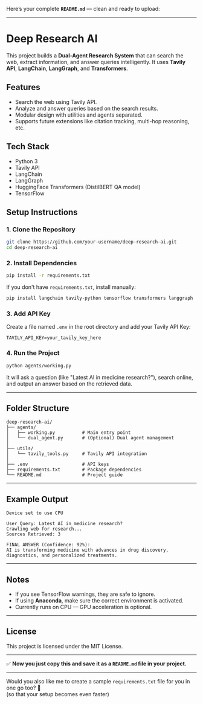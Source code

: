 Here’s your complete **`README.md`** — clean and ready to upload:

---

# Deep Research AI

This project builds a **Dual-Agent Research System** that can search the web, extract information, and answer queries intelligently. It uses **Tavily API**, **LangChain**, **LangGraph**, and **Transformers**.

## Features
- Search the web using Tavily API.
- Analyze and answer queries based on the search results.
- Modular design with utilities and agents separated.
- Supports future extensions like citation tracking, multi-hop reasoning, etc.

## Tech Stack
- Python 3
- Tavily API
- LangChain
- LangGraph
- HuggingFace Transformers (DistilBERT QA model)
- TensorFlow

## Setup Instructions

### 1. Clone the Repository
```bash
git clone https://github.com/your-username/deep-research-ai.git
cd deep-research-ai
```

### 2. Install Dependencies
```bash
pip install -r requirements.txt
```

If you don't have `requirements.txt`, install manually:
```bash
pip install langchain tavily-python tensorflow transformers langgraph
```

### 3. Add API Key
Create a file named `.env` in the root directory and add your Tavily API Key:
```env
TAVILY_API_KEY=your_tavily_key_here
```

### 4. Run the Project
```bash
python agents/working.py
```

It will ask a question (like "Latest AI in medicine research?"), search online, and output an answer based on the retrieved data.

---

## Folder Structure

```
deep-research-ai/
├── agents/
│   ├── working.py          # Main entry point
│   └── dual_agent.py       # (Optional) Dual agent management
│
├── utils/
│   └── tavily_tools.py     # Tavily API integration
│
├── .env                    # API keys
├── requirements.txt        # Package dependencies
└── README.md               # Project guide
```

---

## Example Output

```
Device set to use CPU

User Query: Latest AI in medicine research?
Crawling web for research...
Sources Retrieved: 3

FINAL ANSWER (Confidence: 92%):
AI is transforming medicine with advances in drug discovery, diagnostics, and personalized treatments.
```

---

## Notes
- If you see TensorFlow warnings, they are safe to ignore.
- If using **Anaconda**, make sure the correct environment is activated.
- Currently runs on CPU — GPU acceleration is optional.

---

## License

This project is licensed under the MIT License.

---

✅ **Now you just copy this and save it as a `README.md` file in your project.**

---

Would you also like me to create a sample `requirements.txt` file for you in one go too? 🚀  
(so that your setup becomes even faster)
